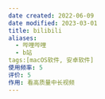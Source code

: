 ```yaml
---
date created: 2022-06-09
date modified: 2023-03-01
title: bilibili
aliases:
  - 哔哩哔哩
  - b站
tags:[macOS软件, 安卓软件]
使用频率: 5  
评价: 5  
作用: 看高质量中长视频
---
```

